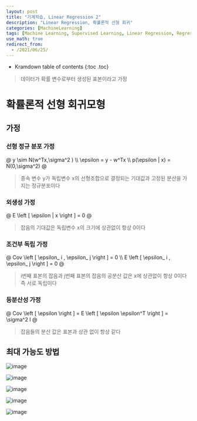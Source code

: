 ```yaml
---
layout: post
title: "기계학습, Linear Regression 2"
description: "Linear Regression, 확률론적 선형 회귀"
categories: [MachineLearning]
tags: [Machine Learning, Supervised Learning, Linear Regression, Regression]
use_math: true
redirect_from:
  - /2021/06/25/
---
```


* Kramdown table of contents
{:toc .toc}      

> 데이터가 확률 변수로부터 생성된 표본이라고 가정

# 확률론적 선형 회귀모형

## 가정

### 선형 정규 분포 가정

@
y \sim  N(w^Tx,\sigma^2 ) \\\ 
\epsilon = y - w^Tx \\\ 
p(\epsilon | x) = N(0,\sigma^2)
@

> 종속 변수 y가 독립변수 x의 선형조합으로 결정되는 기대값과 고정된 분산을 가지는 정규분포이다

### 외생성 가정

@
E \left [ \epsilon | x \right ] = 0
@




> 잡음의 기대값은 독립변수 x의 크기에 상관없이 항상 0이다


### 조건부 독립 가정

@
Cov \left [ \epsilon_ i ,  \epsilon_ j \right ] = 0 \\\ 
E \left [ \epsilon_ i ,  \epsilon_ j \right ] = 0
@

> i번째 표본의 잡음과 j번째 표본의 잡음의 공분산 값은 x에 상관없이 항상 0이다
> 즉 서로 독립이다

### 등분산성 가정

@
Cov \left [ \epsilon \right ] = E \left [ \epsilon \epsilon^T \right ] = \sigma^2 I
@

> 잡음들의 분산 값은 표본과 상관 없이 항상 같다


## 최대 가능도 방법

![image](https://user-images.githubusercontent.com/32366711/126483109-399b8761-b06b-46c4-af2f-84047e62e1ba.png)

![image](https://user-images.githubusercontent.com/32366711/126483121-c7bd85de-786a-4d40-9901-4c185b34031b.png)

![image](https://user-images.githubusercontent.com/32366711/126483128-963ef02e-e6ec-4bbd-abce-e0e63a61f268.png)

![image](https://user-images.githubusercontent.com/32366711/126483151-2f810a59-ee91-432d-929f-bf999cbaf2d6.png)

![image](https://user-images.githubusercontent.com/32366711/126483163-ee963d92-fb87-4ca8-b76a-7615cfe33620.png)

